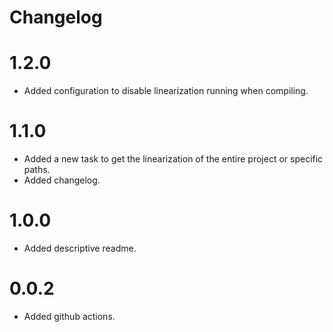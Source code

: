 # Changelog

# 1.2.0

- Added configuration to disable linearization running when compiling.

# 1.1.0

- Added a new task to get the linearization of the entire project or specific paths.
- Added changelog.

# 1.0.0

- Added descriptive readme.

# 0.0.2

- Added github actions.
